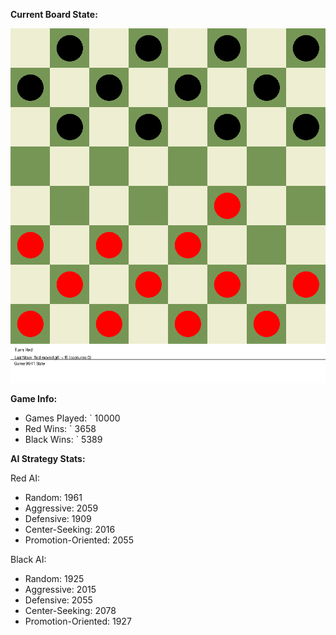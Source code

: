 
**Current Board State:**  
<!-- START_GIF -->
![Checkers Game](./checkers_game.gif)
<!-- END_GIF -->

**Game Info:**  
- Games Played: `<!-- GAMES_PLAYED --> 10000
- Red Wins: `<!-- RED_WINS --> 3658
- Black Wins: `<!-- BLACK_WINS --> 5389

<!-- AI_STATS -->
**AI Strategy Stats:**

Red AI:
- Random: 1961
- Aggressive: 2059
- Defensive: 1909
- Center-Seeking: 2016
- Promotion-Oriented: 2055

Black AI:
- Random: 1925
- Aggressive: 2015
- Defensive: 2055
- Center-Seeking: 2078
- Promotion-Oriented: 1927
